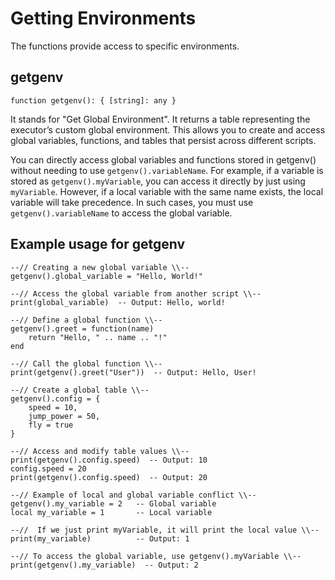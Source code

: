 # Getting Environments
The functions provide access to specific environments.

## getgenv
```luau
function getgenv(): { [string]: any }
```
It stands for "Get Global Environment". It returns a table representing the executor’s custom global environment. This allows you to create and access global variables, functions, and tables that persist across different scripts.

You can directly access global variables and functions stored in getgenv() without needing to use `getgenv().variableName`. For example, if a variable is stored as `getgenv().myVariable`, you can access it directly by just using `myVariable`.
However, if a local variable with the same name exists, the local variable will take precedence. In such cases, you must use `getgenv().variableName` to access the global variable.

## Example usage for getgenv

```luau
--// Creating a new global variable \\--
getgenv().global_variable = "Hello, World!"

--// Access the global variable from another script \\--
print(global_variable)  -- Output: Hello, world!

--// Define a global function \\--
getgenv().greet = function(name)
    return "Hello, " .. name .. "!"
end

--// Call the global function \\--
print(getgenv().greet("User"))  -- Output: Hello, User!

--// Create a global table \\--
getgenv().config = {
    speed = 10,
    jump_power = 50,
    fly = true
}

--// Access and modify table values \\--
print(getgenv().config.speed)  -- Output: 10
config.speed = 20
print(getgenv().config.speed)  -- Output: 20

--// Example of local and global variable conflict \\--
getgenv().my_variable = 2   -- Global variable
local my_variable = 1       -- Local variable

--//  If we just print myVariable, it will print the local value \\--
print(my_variable)          -- Output: 1

--// To access the global variable, use getgenv().myVariable \\--
print(getgenv().my_variable)  -- Output: 2
```
